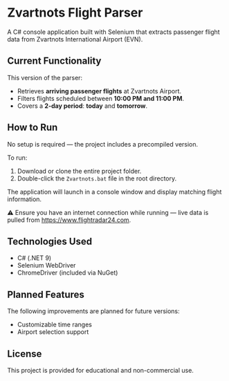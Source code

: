 ﻿# Zvartnots Flight Parser

A C# console application built with Selenium that extracts passenger flight data from Zvartnots International Airport (EVN).

## Current Functionality

This version of the parser:

- Retrieves **arriving passenger flights** at Zvartnots Airport.
- Filters flights scheduled between **10:00 PM and 11:00 PM**.
- Covers a **2-day period**: **today** and **tomorrow**.

## How to Run

No setup is required — the project includes a precompiled version.

To run:

1. Download or clone the entire project folder.
2. Double-click the `Zvartnots.bat` file in the root directory.

The application will launch in a console window and display matching flight information.

⚠ Ensure you have an internet connection while running — live data is pulled from https://www.flightradar24.com.


## Technologies Used

- C# (.NET 9)
- Selenium WebDriver
- ChromeDriver (included via NuGet)

## Planned Features

The following improvements are planned for future versions:

- Customizable time ranges
- Airport selection support

## License

This project is provided for educational and non-commercial use.